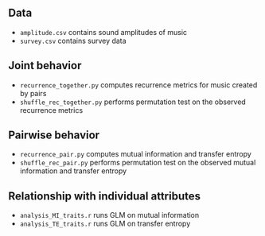 ## Data
- `amplitude.csv` contains sound amplitudes of music
- `survey.csv` contains survey data

## Joint behavior
- `recurrence_together.py` computes recurrence metrics for music created by pairs
- `shuffle_rec_together.py` performs permutation test on the observed recurrence metrics

## Pairwise behavior
- `recurrence_pair.py` computes mutual information and transfer entropy
- `shuffle_rec_pair.py` performs permutation test on the observed mutual information and transfer entropy

## Relationship with individual attributes
- `analysis_MI_traits.r` runs GLM on mutual information
- `analysis_TE_traits.r` runs GLM on transfer entropy

